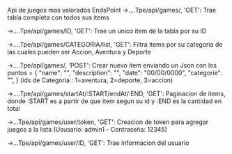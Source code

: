 Api de juegos mas valorados
EndsPoint
->....Tpe/api/games/, 'GET':
Trae tabla completa con todos sus items

->....Tpe/api/games/ID, 'GET':
Trae un unico item de la tabla por su ID

->....Tpe/api/games/CATEGORIA/list, 'GET':
Filtra items por su categoria de las cuales pueden ser Accion, Aventura y Deporte

->....Tpe/api/games/, 'POST':
Crear nuevo item enviando un Json con los puntos =
{
    "name": "",
    "description": "",
    "date": "00/00/0000",
    "categorie": "",
}
(ids de Categoria : 1=aventura, 2=deporte, 3=accion)

->....Tpe/api/games/startAt/:START/endAt/:END, 'GET':
Paginacion de items, donde :START es a partir de que item segun su id y :END es la cantidad en total

->...Tpe/api/games/user/token, 'GET':
Creacion de token para agregar juegos a la lista (Ususario: admin1 - Contraseña: 12345)

->...Tpe/api/games/user/ID, 'GET':
Trae informacion del usuario